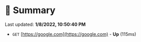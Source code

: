 # 📖 Summary
Last updated: **1/8/2022, 10:50:40 PM**

- `GET` [https://google.com](https://google.com) - **Up** (115ms)
